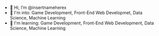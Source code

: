 - 👋 Hi, I’m @insertnameherex
- 👀 I'm into: Game Development, Front-End Web Developmet, Data Science, Machine Learning
- 🌱  I'm learning: Game Development, Front-End Web Development, Data Science, Machine Learning
<!---
insertnameherex/insertnameherex is a ✨ special ✨ repository because its `README.md` (this file) appears on your GitHub profile.
You can click the Preview link to take a look at your changes.
--->
